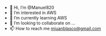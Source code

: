 - 👋 Hi, I’m @Manuel820
- 👀 I’m interested in AWS
- 🌱 I’m currently learning AWS
- 💞️ I’m looking to collaborate on ...
- 📫 How to reach me mjuanblasco@gmail.com

<!---
Manuel820/Manuel820 is a ✨ special ✨ repository because its `README.md` (this file) appears on your GitHub profile.
You can click the Preview link to take a look at your changes.
--->
